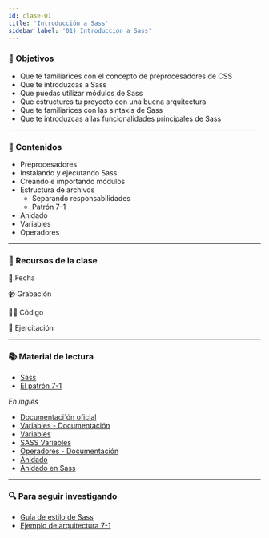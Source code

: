 ```yaml
---
id: clase-01
title: 'Introducción a Sass'
sidebar_label: '01) Introducción a Sass'
---
```


### 🏁 Objetivos

- Que te familiarices con el concepto de preprocesadores de CSS
- Que te introduzcas a Sass
- Que puedas utilizar módulos de Sass
- Que estructures tu proyecto con una buena arquitectura
- Que te familiarices con las sintaxis de Sass
- Que te introduzcas a las funcionalidades principales de Sass

---

### 📝 Contenidos

- Preprocesadores
- Instalando y ejecutando Sass
- Creando e importando módulos
- Estructura de archivos
  - Separando responsabilidades
  - Patrón 7-1
- Anidado
- Variables
- Operadores

---

### 🚀 Recursos de la clase

📆 Fecha

📹 Grabación

👩‍💻 Código

💪 Ejercitación

---

### 📚 Material de lectura

- [Sass](https://frontend.adaitw.org/docs/html-css/hc18)
- [El patrón 7-1](https://sass-guidelin.es/es/#el-patron-7-1)

_En inglés_

- [Documentaci´ón oficial](https://sass-lang.com/documentation)
- [Variables - Documentación](https://sass-lang.com/documentation/variables)
- [Variables](https://marksheet.io/sass-variables.html)
- [SASS Variables](https://dev.to/sarah_chima/sass-variables-2pb)
- [Operadores - Documentación](https://sass-lang.com/documentation/operators)
- [Anidado](https://marksheet.io/sass-nesting.html)
- [Anidado en Sass](https://dev.to/sarah_chima/nesting-in-sass-bme)

---

### 🔍 Para seguir investigando

- [Guía de estilo de Sass](https://sass-guidelin.es/es/#acerca-de-sass)
- [Ejemplo de arquitectura 7-1](https://github.com/HugoGiraudel/sass-boilerplate/tree/master/stylesheets)
